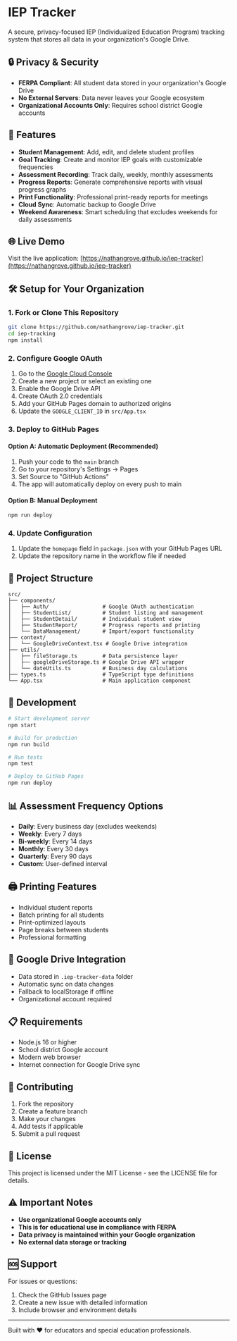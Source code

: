 # IEP Tracker

A secure, privacy-focused IEP (Individualized Education Program) tracking system that stores all data in your organization's Google Drive.

## 🔒 Privacy & Security

- **FERPA Compliant**: All student data stored in your organization's Google Drive
- **No External Servers**: Data never leaves your Google ecosystem
- **Organizational Accounts Only**: Requires school district Google accounts

## 🚀 Features

- **Student Management**: Add, edit, and delete student profiles
- **Goal Tracking**: Create and monitor IEP goals with customizable frequencies
- **Assessment Recording**: Track daily, weekly, monthly assessments
- **Progress Reports**: Generate comprehensive reports with visual progress graphs
- **Print Functionality**: Professional print-ready reports for meetings
- **Cloud Sync**: Automatic backup to Google Drive
- **Weekend Awareness**: Smart scheduling that excludes weekends for daily assessments

## 🌐 Live Demo

Visit the live application: [https://nathangrove.github.io/iep-tracker](https://nathangrove.github.io/iep-tracker)

## 🛠️ Setup for Your Organization

### 1. Fork or Clone This Repository

```bash
git clone https://github.com/nathangrove/iep-tracker.git
cd iep-tracking
npm install
```

### 2. Configure Google OAuth

1. Go to the [Google Cloud Console](https://console.cloud.google.com)
2. Create a new project or select an existing one
3. Enable the Google Drive API
4. Create OAuth 2.0 credentials
5. Add your GitHub Pages domain to authorized origins
6. Update the `GOOGLE_CLIENT_ID` in `src/App.tsx`

### 3. Deploy to GitHub Pages

#### Option A: Automatic Deployment (Recommended)

1. Push your code to the `main` branch
2. Go to your repository's Settings → Pages
3. Set Source to "GitHub Actions"
4. The app will automatically deploy on every push to main

#### Option B: Manual Deployment

```bash
npm run deploy
```

### 4. Update Configuration

1. Update the `homepage` field in `package.json` with your GitHub Pages URL
2. Update the repository name in the workflow file if needed

## 📁 Project Structure

```
src/
├── components/
│   ├── Auth/                 # Google OAuth authentication
│   ├── StudentList/          # Student listing and management
│   ├── StudentDetail/        # Individual student view
│   ├── StudentReport/        # Progress reports and printing
│   └── DataManagement/       # Import/export functionality
├── context/
│   └── GoogleDriveContext.tsx # Google Drive integration
├── utils/
│   ├── fileStorage.ts        # Data persistence layer
│   ├── googleDriveStorage.ts # Google Drive API wrapper
│   └── dateUtils.ts          # Business day calculations
├── types.ts                  # TypeScript type definitions
└── App.tsx                   # Main application component
```

## 🔧 Development

```bash
# Start development server
npm start

# Build for production
npm run build

# Run tests
npm test

# Deploy to GitHub Pages
npm run deploy
```

## 📊 Assessment Frequency Options

- **Daily**: Every business day (excludes weekends)
- **Weekly**: Every 7 days
- **Bi-weekly**: Every 14 days
- **Monthly**: Every 30 days
- **Quarterly**: Every 90 days
- **Custom**: User-defined interval

## 🖨️ Printing Features

- Individual student reports
- Batch printing for all students
- Print-optimized layouts
- Page breaks between students
- Professional formatting

## 🔐 Google Drive Integration

- Data stored in `.iep-tracker-data` folder
- Automatic sync on data changes
- Fallback to localStorage if offline
- Organizational account required

## 📋 Requirements

- Node.js 16 or higher
- School district Google account
- Modern web browser
- Internet connection for Google Drive sync

## 🤝 Contributing

1. Fork the repository
2. Create a feature branch
3. Make your changes
4. Add tests if applicable
5. Submit a pull request

## 📄 License

This project is licensed under the MIT License - see the LICENSE file for details.

## ⚠️ Important Notes

- **Use organizational Google accounts only**
- **This is for educational use in compliance with FERPA**
- **Data privacy is maintained within your Google organization**
- **No external data storage or tracking**

## 🆘 Support

For issues or questions:
1. Check the GitHub Issues page
2. Create a new issue with detailed information
3. Include browser and environment details

---

Built with ❤️ for educators and special education professionals.
